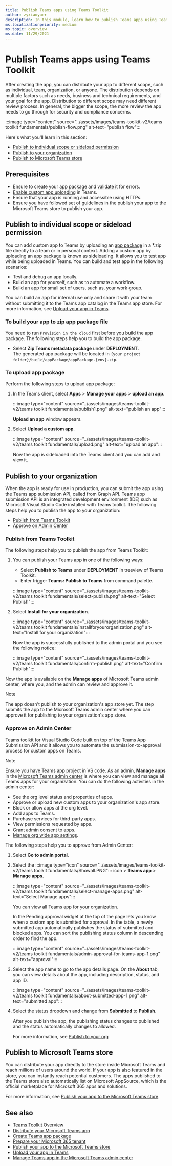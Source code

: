 ```yaml
---
title: Publish Teams apps using Teams Toolkit
author: zyxiaoyuer
description: In this module, learn how to publish Teams apps using Teams Toolkit and publish to individual scope or sideload permission
ms.localizationpriority: medium
ms.topic: overview
ms.date: 11/29/2021
---
```



# Publish Teams apps using Teams Toolkit

After creating the app, you can distribute your app to different scope, such as individual, team, organization, or anyone. The distribution depends on multiple factors such as needs, business and technical requirements, and your goal for the app. Distribution to different scope may need different review process. In general, the bigger the scope, the more review the app needs to go through for security and compliance concerns.

:::image type="content" source="../assets/images/teams-toolkit-v2/teams toolkit fundamentals/publish-flow.png" alt-text="publish flow":::

Here's what you'll learn in this section:

* [Publish to individual scope or sideload permission](#publish-to-individual-scope-or-sideload-permission)
* [Publish to your organization](#publish-to-your-organization)
* [Publish to Microsoft Teams store](#publish-to-microsoft-teams-store)

## Prerequisites

* Ensure to create your [app package](~/concepts/build-and-test/apps-package.md) and [validate it](https://dev.teams.microsoft.com/appvalidation.html) for errors.
* [Enable custom app uploading](~/concepts/build-and-test/prepare-your-o365-tenant.md#enable-custom-teams-apps-and-turn-on-custom-app-uploading) in Teams.
* Ensure that your app is running and accessible using HTTPs.
* Ensure you have followed set of guidelines in the publish your app to the Microsoft Teams store to publish your app.

## Publish to individual scope or sideload permission

You can add custom app to Teams by uploading an [app package](../concepts/build-and-test/apps-package.md) in a *.zip file directly to a team or in personal context. Adding a custom app by uploading an app package is known as sideloading. It allows you to test app while being uploaded in Teams. You can build and test app in the following scenarios:

* Test and debug an app locally.
* Build an app for yourself, such as to automate a workflow.
* Build an app for small set of users, such as, your work group.

You can build an app for internal use only and share it with your team without submitting it to the Teams app catalog in the Teams app store. For more information, see [Upload your app in Teams](../concepts/deploy-and-publish/apps-upload.md).

### To build your app to zip app package file

You need to run `Provision in the cloud` first before you build the app package. The following steps help you to build the app package.

* Select **Zip Teams metadata package** under **DEPLOYMENT**.<br>
    The generated app package will be located in `{your project folder}/build/appPackage/appPackage.{env}.zip`.

### To upload app package

Perform the following steps to upload app package:

1. In the Teams client, select **Apps** > **Manage your apps** > **upload an app**.

   :::image type="content" source="../assets/images/teams-toolkit-v2/teams toolkit fundamentals/publish1.png" alt-text="publish an app":::

   **Upload an app** window appears.

2. Select **Upload a custom app**.

   :::image type="content" source="../assets/images/teams-toolkit-v2/teams toolkit fundamentals/upload.png" alt-text="upload an app":::

   Now the app is sideloaded into the Teams client and you can add and view it.

## Publish to your organization

When the app is ready for use in production, you can submit the app using the Teams app submission API, called from Graph API. Teams app submission API is an integrated development environment (IDE) such as Microsoft Visual Studio Code installed with Teams toolkit. The following steps help you to publish the app to your organization:

* [Publish from Teams Toolkit](#publish-from-teams-toolkit)
* [Approve on Admin Center](#approve-on-admin-center)

### Publish from Teams Toolkit

The following steps help you to publish the app from Teams Toolkit:

1. You can publish your Teams app in one of the following ways:
     * Select **Publish to Teams** under **DEPLOYMENT** in treeview of Teams Toolkit.
     * Enter trigger **Teams: Publish to Teams** from command palette.

   :::image type="content" source="../assets/images/teams-toolkit-v2/teams toolkit fundamentals/select-publish.png" alt-text="Select Publish":::

1. Select **Install for your organization**.

   :::image type="content" source="../assets/images/teams-toolkit-v2/teams toolkit fundamentals/installforyourorganization.png" alt-text="Install for your organization":::

   Now the app is successfully published to the admin portal and you see the following notice:

   :::image type="content" source="../assets/images/teams-toolkit-v2/teams toolkit fundamentals/confirm-publish.png" alt-text="Confirm Publish":::

Now the app is available on the **Manage apps** of Microsoft Teams admin center, where you, and the admin can review and approve it.

> [!NOTE]
> The app doesn't publish to your organization's app store yet. The step submits the app to the Microsoft Teams admin center where you can approve it for publishing to your organization's app store.

### Approve on Admin Center

Teams toolkit for Visual Studio Code built on top of the Teams App Submission API and it allows you to automate the submission-to-approval process for custom apps on Teams.

  > [!NOTE]
  > Ensure you have Teams app project in VS code. As an admin, **Manage apps** in the [Microsoft Teams admin center](https://admin.teams.microsoft.com/policies/manage-apps) is where you can view and manage all Teams apps for your organization. You can do the following activities in the admin center:
  >
  > * See the org level status and properties of apps.
  > * Approve or upload new custom apps to your organization's app store.
  > * Block or allow apps at the org level.
  > * Add apps to Teams.
  > * Purchase services for third-party apps.
  > * View permissions requested by apps.
  > * Grant admin consent to apps.
  > * [Manage org wide app settings](https://admin.teams.microsoft.com/policies/manage-apps).

The following steps help you to approve from Admin Center:

1. Select **Go to admin portal**.

1. Select the :::image type="icon" source="../assets/images/teams-toolkit-v2/teams toolkit fundamentals/Showall.PNG"::: icon > **Teams app** > **Manage apps**.

   :::image type="content" source="../assets/images/teams-toolkit-v2/teams toolkit fundamentals/select-manage-apps.png" alt-text="Select Manage apps":::

   You can view all Teams app for your organization.

   In the Pending approval widget at the top of the page lets you know when a custom app is submitted for approval. In the table, a newly submitted app automatically publishes the status of submitted and blocked apps. You can sort the publishing status column in descending order to find the app.

   :::image type="content" source="../assets/images/teams-toolkit-v2/teams toolkit fundamentals/admin-approval-for-teams-app-1.png" alt-text="approval":::

1. Select the app name to go to the app details page. On the **About** tab, you can view details about the app, including description, status, and app ID.

   :::image type="content" source="../assets/images/teams-toolkit-v2/teams toolkit fundamentals/about-submitted-app-1.png" alt-text="submitted app":::

1. Select the status dropdown and change from **Submitted** to **Publish**.

   After you publish the app, the publishing status changes to published and the status automatically changes to allowed.

   For more information, see [Publish to your org](/MicrosoftTeams/manage-apps?toc=%2Fmicrosoftteams%2Fplatform%2Ftoc.json&bc=%2Fmicrosoftteams%2Fplatform%2Fbreadcrumb%2Ftoc.json)

## Publish to Microsoft Teams store

You can distribute your app directly to the store inside Microsoft Teams and reach millions of users around the world. If your app is also featured in the store, you can instantly reach potential customers. The apps published to the Teams store also automatically list on Microsoft AppSource, which is the official marketplace for Microsoft 365 apps and solutions.

For more information, see [Publish your app to the Microsoft Teams store](../concepts/deploy-and-publish/appsource/publish.md#publish-your-app-to-the-microsoft-teams-store).

## See also

* [Teams Toolkit Overview](teams-toolkit-fundamentals.md)
* [Distribute your Microsoft Teams app](../concepts/deploy-and-publish/apps-publish-overview.md)
* [Create Teams app package](../concepts/build-and-test/apps-package.md)
* [Prepare your Microsoft 365 tenant](../concepts/build-and-test/prepare-your-o365-tenant.md)
* [Publish your app to the Microsoft Teams store](../concepts/deploy-and-publish/appsource/publish.md)
* [Upload your app in Teams](../concepts/deploy-and-publish/apps-upload.md)
* [Manage Teams app in the Microsoft Teams admin center](/MicrosoftTeams/manage-apps?toc=%2Fmicrosoftteams%2Fplatform%2Ftoc.json&bc=%2Fmicrosoftteams%2Fplatform%2Fbreadcrumb%2Ftoc.json)
